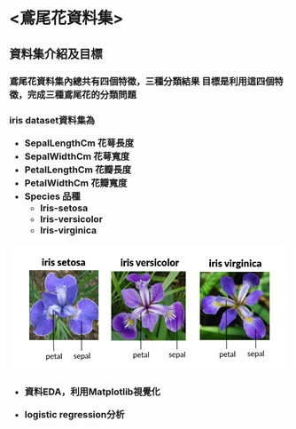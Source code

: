<h1><鳶尾花資料集>
<h2>資料集介紹及目標  
<h3>鳶尾花資料集內總共有四個特徵，三種分類結果        
目標是利用這四個特徵，完成三種鳶尾花的分類問題  
 
<h3>iris dataset資料集為  

* SepalLengthCm 花萼長度
* SepalWidthCm 花萼寬度
* PetalLengthCm 花瓣長度
* PetalWidthCm 花瓣寬度
* Species 品種
  * Iris-setosa
  * Iris-versicolor
  * Iris-virginica



![image](https://github.com/jelink27/Data_analytics_project/blob/main/Iris%20dataset/51518iris%20img1.png)  



<h3>  

* 資料EDA，利用Matplotlib視覺化  
  
* logistic regression分析
